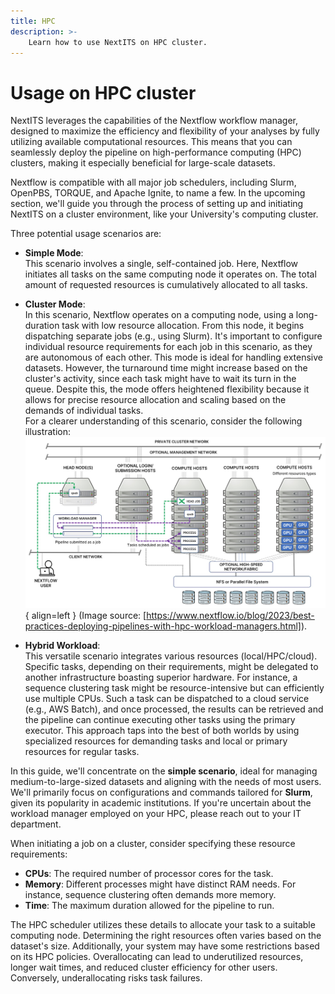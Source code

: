 ```yaml
---
title: HPC
description: >-
    Learn how to use NextITS on HPC cluster.
---
```


# Usage on HPC cluster

NextITS leverages the capabilities of the Nextflow workflow manager, 
designed to maximize the efficiency and flexibility of your analyses by fully utilizing available computational resources. 
This means that you can seamlessly deploy the pipeline on high-performance computing (HPC) clusters, 
making it especially beneficial for large-scale datasets.  

Nextflow is compatible with all major job schedulers, including Slurm, OpenPBS, TORQUE, and Apache Ignite, to name a few. 
In the upcoming section, we'll guide you through the process of setting up and initiating NextITS on a cluster environment, 
like your University's computing cluster.  


Three potential usage scenarios are:  

- **Simple Mode**:  
    This scenario involves a single, self-contained job. 
    Here, Nextflow initiates all tasks on the same computing node it operates on. 
    The total amount of requested resources is cumulatively allocated to all tasks.  

- **Cluster Mode**:  
    In this scenario, Nextflow operates on a computing node, using a long-duration task with low resource allocation. 
    From this node, it begins dispatching separate jobs (e.g., using Slurm). 
    It's important to configure individual resource requirements for each job in this scenario, as they are autonomous of each other. 
    This mode is ideal for handling extensive datasets. 
    However, the turnaround time might increase based on the cluster's activity, since each task might have to wait its turn in the queue. 
    Despite this, the mode offers heightened flexibility because it allows for precise resource allocation and scaling based on the demands of individual tasks.  
    For a clearer understanding of this scenario, consider the following illustration:  
    ![The anatomy of an HPC cluster](https://github.com/nextflow-io/website/blob/88738b52f68e09ebb153c638d37ff406e3b7d296/assets/img/nextflow-on-big-iron-twelve-tips-for-improving-the-effectiveness-of-pipelines-on-hpc-clusters-1.jpg){ align=left }
    (Image source: [https://www.nextflow.io/blog/2023/best-practices-deploying-pipelines-with-hpc-workload-managers.html]).  

- **Hybrid Workload**:  
    This versatile scenario integrates various resources (local/HPC/cloud). 
    Specific tasks, depending on their requirements, might be delegated to another infrastructure boasting superior hardware. 
    For instance, a sequence clustering task might be resource-intensive but can efficiently use multiple CPUs. 
    Such a task can be dispatched to a cloud service (e.g., AWS Batch), and once processed, 
    the results can be retrieved and the pipeline can continue executing other tasks using the primary executor. 
    This approach taps into the best of both worlds by using specialized resources for demanding tasks and local or primary resources for regular tasks.  


In this guide, we'll concentrate on the **simple scenario**, 
ideal for managing medium-to-large-sized datasets and aligning with the needs of most users. 
We'll primarily focus on configurations and commands tailored for **Slurm**, 
given its popularity in academic institutions. 
If you're uncertain about the workload manager employed on your HPC, please reach out to your IT department.  


When initiating a job on a cluster, consider specifying these resource requirements:

- **CPUs**: The required number of processor cores for the task.  
- **Memory**: Different processes might have distinct RAM needs. For instance, sequence clustering often demands more memory.  
- **Time**: The maximum duration allowed for the pipeline to run.  

The HPC scheduler utilizes these details to allocate your task to a suitable computing node. 
Determining the right resources often varies based on the dataset's size. 
Additionally, your system may have some restrictions based on its HPC policies. 
Overallocating can lead to underutilized resources, longer wait times, and reduced cluster efficiency for other users. 
Conversely, underallocating risks task failures.


